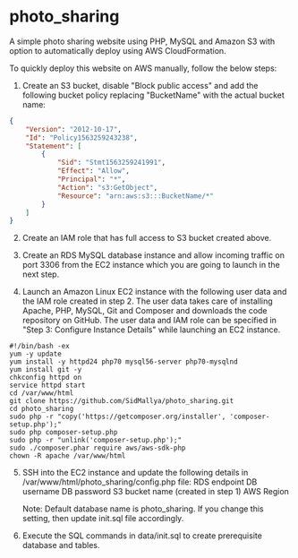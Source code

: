 # photo_sharing
A simple photo sharing website using PHP, MySQL and Amazon S3 with option to automatically deploy using AWS CloudFormation.

To quickly deploy this website on AWS manually, follow the below steps:

1. Create an S3 bucket, disable "Block public access" and add the following bucket policy replacing "BucketName" with the actual bucket name:

```json
{
    "Version": "2012-10-17",
    "Id": "Policy1563259243238",
    "Statement": [
        {
            "Sid": "Stmt1563259241991",
            "Effect": "Allow",
            "Principal": "*",
            "Action": "s3:GetObject",
            "Resource": "arn:aws:s3:::BucketName/*"
        }
    ]
}
```

2. Create an IAM role that has full access to S3 bucket created above.

3. Create an RDS MySQL database instance and allow incoming traffic on port 3306 from the EC2 instance which you are going to launch in the next step.

4. Launch an Amazon Linux EC2 instance with the following user data and the IAM role created in step 2.  The user data takes care of installing Apache, PHP, MySQL, Git and Composer and downloads the code repository on GitHub.  The user data and IAM role can be specified in "Step 3: Configure Instance Details" while launching an EC2 instance.  

```shell
#!/bin/bash -ex
yum -y update
yum install -y httpd24 php70 mysql56-server php70-mysqlnd
yum install git -y
chkconfig httpd on
service httpd start
cd /var/www/html
git clone https://github.com/SidMallya/photo_sharing.git
cd photo_sharing
sudo php -r "copy('https://getcomposer.org/installer', 'composer-setup.php');"
sudo php composer-setup.php
sudo php -r "unlink('composer-setup.php');"
sudo ./composer.phar require aws/aws-sdk-php
chown -R apache /var/www/html
```

5. SSH into the EC2 instance and update the following details in /var/www/html/photo_sharing/config.php file:
    RDS endpoint
    DB username
    DB password
    S3 bucket name (created in step 1)
    AWS Region

    Note: Default database name is photo_sharing.  If you change this setting, then update init.sql file accordingly.

6. Execute the SQL commands in data/init.sql to create prerequisite database and tables.
